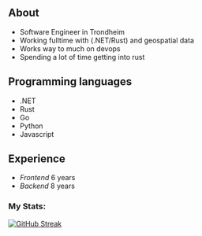 ## About
- Software Engineer in Trondheim
- Working fulltime with (.NET/Rust) and geospatial data
- Works way to much on devops
- Spending a lot of time getting into rust 

## Programming languages
- .NET
- Rust
- Go
- Python
- Javascript

## Experience
- *Frontend* 6 years
- *Backend* 8 years

### My Stats:

[![GitHub Streak](http://github-readme-streak-stats.herokuapp.com?user=MartinEllegard&theme=dark&hide_border=true&date_format=j%20M%5B%20Y%5D&mode=weekly&fire=EB3A2F&stroke=AB2A22)](https://git.io/streak-stats)
